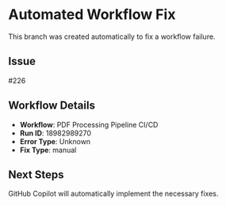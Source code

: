 # Automated Workflow Fix

This branch was created automatically to fix a workflow failure.

## Issue

#226

## Workflow Details

- **Workflow**: PDF Processing Pipeline CI/CD
- **Run ID**: 18982989270
- **Error Type**: Unknown
- **Fix Type**: manual

## Next Steps

GitHub Copilot will automatically implement the necessary fixes.
